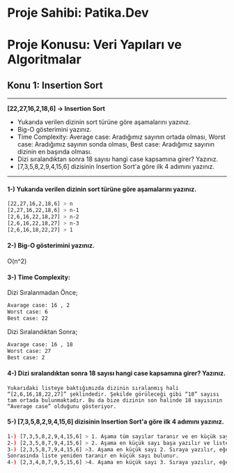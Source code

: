 # Proje Sahibi: Patika.Dev 
# Proje Konusu: Veri Yapıları ve Algoritmalar
## Konu 1: Insertion Sort
---
**[22,27,16,2,18,6] -> Insertion Sort**
- Yukarıda verilen dizinin sort türüne göre aşamalarını yazınız.
- Big-O gösterimini yazınız.
- Time Complexity: Average case: Aradığımız sayının ortada olması, Worst case: Aradığımız sayının sonda olması, Best case: Aradığımız sayının dizinin en başında olması.
- Dizi sıralandıktan sonra 18 sayısı hangi case kapsamına girer? Yazınız.
- [7,3,5,8,2,9,4,15,6] dizisinin Insertion Sort'a göre ilk 4 adımını yazınız.
---

#### 1-) Yukarıda verilen dizinin sort türüne göre aşamalarını yazınız.
```sh
[22,27,16,2,18,6] > n
[2,27,16,22,18,6] > n-1
[2,6,16,22,18,27] > n-2
[2,6,16,22,18,27] > n-3
[2,6,16,18,22,27] > 1
```
#### 2-) Big-O gösterimini yazınız.

O(n^2)

#### 3-) Time Complexity: 

Dizi Sıralanmadan Önce;
```sh
Avarage case: 16 , 2
Worst case: 6
Best case: 22
```

Dizi Sıralandıktan Sonra;

```sh
Avarage case: 16 , 18
Worst case: 27
Best case: 2
```

#### 4-) Dizi sıralandıktan sonra 18 sayısı hangi case kapsamına girer? Yazınız.
```
Yukarıdaki listeye baktığımızda dizinin sıralanmış hali “[2,6,16,18,22,27]” şeklindedir. Şekilde görüleceği gibi “18” sayısı
tam ortada bulunmaktadır. Bu da bize dizinin son halinde 18 sayısının “Average case” olduğunu gösteriyor.
```
#### 5-) [7,3,5,8,2,9,4,15,6] dizisinin Insertion Sort'a göre ilk 4 adımını yazınız.
```sh
1-) [7,3,5,8,2,9,4,15,6] > 1. Aşama tüm sayılar taranır ve en küçük sayı bulunur.
2-) [2,3,5,8,7,9,4,15,6] > 2. Aşama en küçük sayı başa yazılır ve liste yeniden taranır. En küçük sayı bulunur.
3-) [2,3,5,8,7,9,4,15,6] >3. Aşama en küçük sayı 2. Sıraya yazılır, eğer en küçük sayı 2. Sıradaki sayı ise herhangi bir işlem yapılmaz.
Sonrasında liste yeniden taranır en küçük sayı bulunur.
4-) [2,3,4,8,7,9,5,15,6] >4. Aşama en küçük sayı 3. Sıraya yazılır, eğer en küçük sayı 3. Sıradaki sayı ise herhangi bir işlem yapılmaz. 
```
